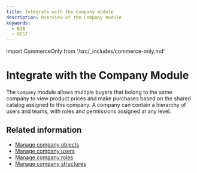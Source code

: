 ```yaml
---
title: Integrate with the Company module
description: Overview of the Company module
keywords:
  - B2B
  - REST
---
```


import CommerceOnly from '/src/_includes/commerce-only.md'

<CommerceOnly />

# Integrate with the Company Module

The `Company` module allows multiple buyers that belong to the same company to view product prices and make purchases based on the shared catalog assigned to this company. A company can contain a hierarchy of users and teams, with roles and permissions assigned at any level.

## Related information

- [Manage company objects](company-object.md)
- [Manage company users](company-users.md)
- [Manage company roles](roles.md)
- [Manage company structures](company-structures.md)

